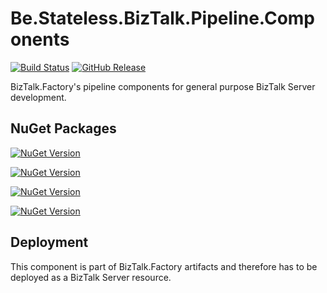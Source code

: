 ﻿# Be.Stateless.BizTalk.Pipeline.Components

[![Build Status](https://dev.azure.com/icraftsoftware/be.stateless/_apis/build/status/Be.Stateless.BizTalk.Pipeline.Components%20Manual%20Release?branchName=master)](https://dev.azure.com/icraftsoftware/be.stateless/_build/latest?definitionId=38&branchName=master)
[![GitHub Release](https://img.shields.io/github/v/release/icraftsoftware/Be.Stateless.BizTalk.Pipeline.Components?label=Release)](https://github.com/icraftsoftware/Be.Stateless.BizTalk.Pipeline.Components/releases/latest)

BizTalk.Factory's pipeline components for general purpose BizTalk Server development.

## NuGet Packages

[![NuGet Version](https://img.shields.io/nuget/v/Be.Stateless.BizTalk.Pipeline.Components.svg?label=Be.Stateless.BizTalk.Pipeline.Components&style=flat)](https://www.nuget.org/packages/Be.Stateless.BizTalk.Pipeline.Components/)

[![NuGet Version](https://img.shields.io/nuget/v/Be.Stateless.BizTalk.Pipeline.Components.Unit.svg?label=Be.Stateless.BizTalk.Pipeline.Components.Unit&style=flat)](https://www.nuget.org/packages/Be.Stateless.BizTalk.Pipeline.Components.Unit/)

[![NuGet Version](https://img.shields.io/nuget/v/Be.Stateless.BizTalk.Pipeline.Components.NUnit.svg?label=Be.Stateless.BizTalk.Pipeline.Components.NUnit&style=flat)](https://www.nuget.org/packages/Be.Stateless.BizTalk.Pipeline.Components.NUnit/)

[![NuGet Version](https://img.shields.io/nuget/v/Be.Stateless.BizTalk.Pipeline.Components.XUnit.svg?label=Be.Stateless.BizTalk.Pipeline.Components.XUnit&style=flat)](https://www.nuget.org/packages/Be.Stateless.BizTalk.Pipeline.Components.XUnit/)

## Deployment

This component is part of BizTalk.Factory artifacts and therefore has to be deployed as a BizTalk Server resource.